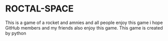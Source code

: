 # ROCTAL-SPACE
This is a game of a rocket and amnies and all people enjoy this game i hope GitHub members and my friends also enjoy this game. This game is created by python
